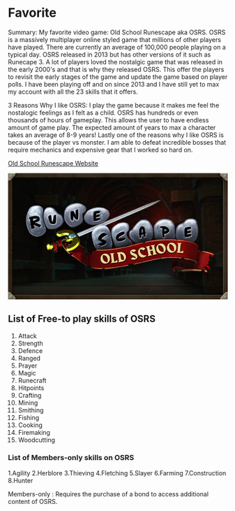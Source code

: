 # Favorite
Summary: My favorite video game: Old School Runescape aka OSRS. OSRS is a massively multiplayer online styled game that millions of other players have played. There are currently an average of 100,000 people playing on a typical day. OSRS released in 2013 but has other versions of it such as Runecape 3. A lot of players loved the nostalgic game that was released in the early 2000's and that is why they released OSRS. This offer the players to revisit the early stages of the game and update the game based on player polls. I have been playing off and on since 2013 and I have still yet to max my account with all the 23 skills that it offers.

3 Reasons Why I like OSRS: I play the game because it makes me feel the nostalogic feelings as I felt as a child. OSRS has hundreds or even thousands of hours of gameplay. This allows the user to have endless amount of game play. The expected amount of years to max a character takes an average of 8-9 years! Lastly one of the reasons why I like OSRS is because of the player vs monster. I am able to defeat incredible bosses that require mechanics and expensive gear that I worked so hard on.

[Old School Runescape Website](oldschool.runescape.com)

![OSRS Logo](OSRS.jpg)

## List of Free-to play skills of OSRS
1. Attack
2. Strength
3. Defence
4. Ranged
5. Prayer
6. Magic
7. Runecraft
8. Hitpoints
9. Crafting
10. Mining
11. Smithing
12. Fishing
13. Cooking
14. Firemaking
15. Woodcutting

### List of Members-only skills on OSRS
1.Agility
2.Herblore
3.Thieving
4.Fletching
5.Slayer
6.Farming
7.Construction
8.Hunter

Members-only
: Requires the purchase of a bond to access additional content of OSRS. 
